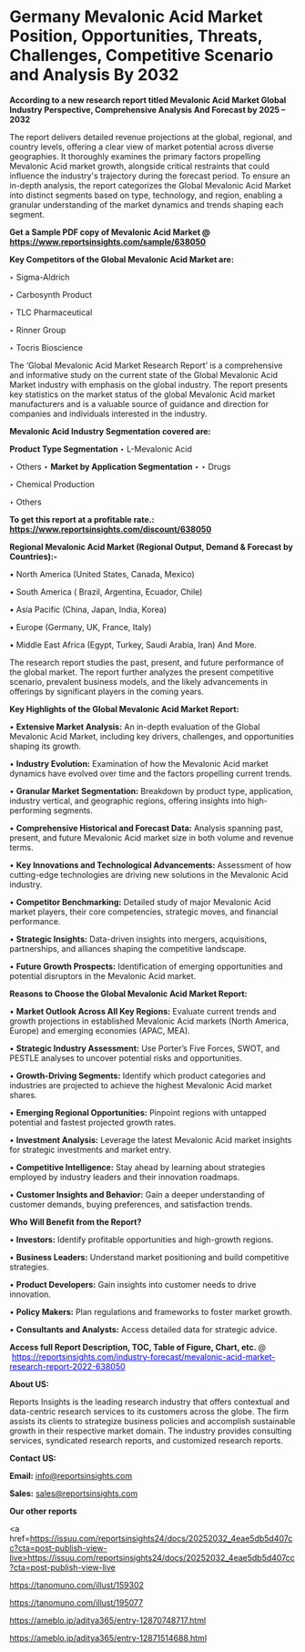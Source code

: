 # Germany Mevalonic Acid Market Position, Opportunities, Threats, Challenges, Competitive Scenario and Analysis By 2032

<strong>According to a new research report titled Mevalonic Acid Market Global Industry Perspective, Comprehensive Analysis And Forecast by 2025 – 2032</strong>

The report delivers detailed revenue projections at the global, regional, and country levels, offering a clear view of market potential across diverse geographies. It thoroughly examines the primary factors propelling Mevalonic Acid market growth, alongside critical restraints that could influence the industry's trajectory during the forecast period. To ensure an in-depth analysis, the report categorizes the Global Mevalonic Acid Market into distinct segments based on type, technology, and region, enabling a granular understanding of the market dynamics and trends shaping each segment.

<strong>Get a Sample PDF copy of Mevalonic Acid Market </strong><strong>@<a href=https://www.reportsinsights.com/sample/638050 style=color:#0000ff;> https://www.reportsinsights.com/sample/638050</a></strong></font>

<strong>Key Competitors of the Global Mevalonic Acid Market are:</strong>

‣ Sigma-Aldrich

‣ Carbosynth Product

‣ TLC Pharmaceutical

‣ Rinner Group

‣ Tocris Bioscience

The ‘Global Mevalonic Acid Market Research Report’ is a comprehensive and informative study on the current state of the Global Mevalonic Acid Market industry with emphasis on the global industry. The report presents key statistics on the market status of the global Mevalonic Acid market manufacturers and is a valuable source of guidance and direction for companies and individuals interested in the industry.

<strong>Mevalonic Acid Industry Segmentation covered are:</strong>

<strong>Product Type Segmentation</strong>
‣
L-Mevalonic Acid

‣ Others
‣ 
<strong>Market by Application Segmentation</strong>
‣
‣  Drugs

‣ Chemical Production

‣ Others

<strong>To get this report at a profitable rate.: <a href=https://www.reportsinsights.com/discount/638050 style=color:#0000ff;>https://www.reportsinsights.com/discount/638050</a></strong></font>

<strong>Regional Mevalonic Acid Market (Regional Output, Demand &amp; Forecast by Countries):-</strong>

• North America (United States, Canada, Mexico)

• South America ( Brazil, Argentina, Ecuador, Chile)

• Asia Pacific (China, Japan, India, Korea)

• Europe (Germany, UK, France, Italy)

• Middle East Africa (Egypt, Turkey, Saudi Arabia, Iran) And More.

The research report studies the past, present, and future performance of the global market. The report further analyzes the present competitive scenario, prevalent business models, and the likely advancements in offerings by significant players in the coming years.

<strong>Key Highlights of the Global Mevalonic Acid Market Report:</strong>

• <strong>Extensive Market Analysis:</strong> An in-depth evaluation of the Global Mevalonic Acid Market, including key drivers, challenges, and opportunities shaping its growth.

• <strong>Industry Evolution:</strong> Examination of how the Mevalonic Acid market dynamics have evolved over time and the factors propelling current trends.

• <strong>Granular Market Segmentation:</strong> Breakdown by product type, application, industry vertical, and geographic regions, offering insights into high-performing segments.

• <strong>Comprehensive Historical and Forecast Data:</strong> Analysis spanning past, present, and future Mevalonic Acid market size in both volume and revenue terms.

• <strong>Key Innovations and Technological Advancements:</strong> Assessment of how cutting-edge technologies are driving new solutions in the Mevalonic Acid industry.

• <strong>Competitor Benchmarking:</strong> Detailed study of major Mevalonic Acid market players, their core competencies, strategic moves, and financial performance.

• <strong>Strategic Insights:</strong> Data-driven insights into mergers, acquisitions, partnerships, and alliances shaping the competitive landscape.

• <strong>Future Growth Prospects:</strong> Identification of emerging opportunities and potential disruptors in the Mevalonic Acid market.

<strong>Reasons to Choose the Global Mevalonic Acid Market Report:</strong>

• <strong>Market Outlook Across All Key Regions:</strong> Evaluate current trends and growth projections in established Mevalonic Acid markets (North America, Europe) and emerging economies (APAC, MEA).

• <strong>Strategic Industry Assessment:</strong> Use Porter’s Five Forces, SWOT, and PESTLE analyses to uncover potential risks and opportunities.

• <strong>Growth-Driving Segments:</strong> Identify which product categories and industries are projected to achieve the highest Mevalonic Acid market shares.

• <strong>Emerging Regional Opportunities:</strong> Pinpoint regions with untapped potential and fastest projected growth rates.

• <strong>Investment Analysis:</strong> Leverage the latest Mevalonic Acid market insights for strategic investments and market entry.

• <strong>Competitive Intelligence:</strong> Stay ahead by learning about strategies employed by industry leaders and their innovation roadmaps.

• <strong>Customer Insights and Behavior:</strong> Gain a deeper understanding of customer demands, buying preferences, and satisfaction trends.

<strong>Who Will Benefit from the Report?</strong>

• <strong>Investors:</strong> Identify profitable opportunities and high-growth regions.

• <strong>Business Leaders:</strong> Understand market positioning and build competitive strategies.

• <strong>Product Developers:</strong> Gain insights into customer needs to drive innovation.

• <strong>Policy Makers:</strong> Plan regulations and frameworks to foster market growth.

• <strong>Consultants and Analysts:</strong> Access detailed data for strategic advice.
</ul>
<strong>Access full Report Description, TOC, Table of Figure, Chart, etc. </strong>@  <a href=https://reportsinsights.com/industry-forecast/mevalonic-acid-market-research-report-2022-638050 style=color:#0000ff;>https://reportsinsights.com/industry-forecast/mevalonic-acid-market-research-report-2022-638050</a></font>

<strong><strong>About US</strong>:</strong>

Reports Insights is the leading research industry that offers contextual and data-centric research services to its customers across the globe. The firm assists its clients to strategize business policies and accomplish sustainable growth in their respective market domain. The industry provides consulting services, syndicated research reports, and customized research reports.

<strong>Contact US:</strong>

<p class=""""><b>Email:</b> <a href=mailto:info@reportsinsights.com>info@reportsinsights.com</a></p>
<p class=""""><b>Sales:</b> <a href=mailto:sales@reportsinsights.com>sales@reportsinsights.com</a></p>

<strong>Our other reports</strong>

<a href=https://issuu.com/reportsinsights24/docs/20252032_4eae5db5d407cc?cta=post-publish-view-live>https://issuu.com/reportsinsights24/docs/20252032_4eae5db5d407cc?cta=post-publish-view-live</a>

<a href=https://tanomuno.com/illust/159302>https://tanomuno.com/illust/159302</a>

<a href=https://tanomuno.com/illust/195077>https://tanomuno.com/illust/195077</a>

<a href=https://ameblo.jp/aditya365/entry-12870748717.html>https://ameblo.jp/aditya365/entry-12870748717.html</a>

<a href=https://ameblo.jp/aditya365/entry-12871514688.html>https://ameblo.jp/aditya365/entry-12871514688.html</a>
